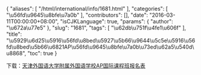 {
    "aliases": [
        "/html/international/info/1681.html"
    ],
    "categories": [
        "\u56fd\u9645\u8bfe\u7a0b"
    ],
    "contributors": [],
    "date": "2016-03-11T00:00:00+08:00",
    "isCJKLanguage": true,
    "params": {
        "author": "\u672a\u77e5"
    },
    "slug": "1681",
    "tags": [
        "\u62db\u751f\u4fe1\u606f"
    ],
    "title": "\u5929\u6d25\u5916\u56fd\u8bed\u5927\u5b66\u9644\u5c5e\u5916\u56fd\u8bed\u5b66\u6821AP\u56fd\u9645\u8bfe\u7a0b\u73ed\u62a5\u540d\u8868",
    "toc": true
}

下载：[天津外国语大学附属外国语学校AP国际课程班报名表](http://work.tfls.tj.edu.cn/images/soft/170320/1-1F3201AZLC.xlsx)


